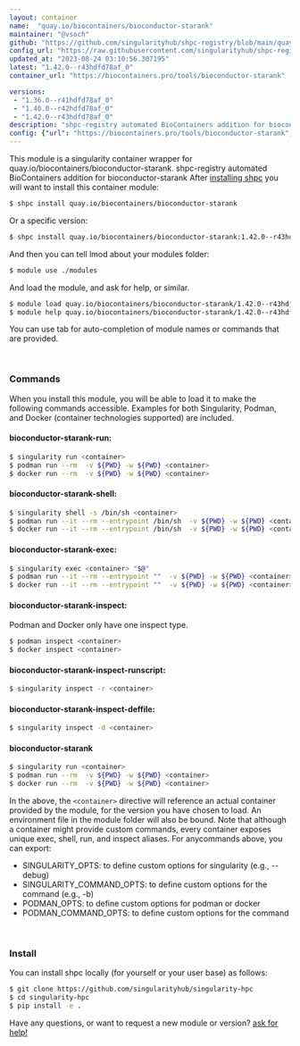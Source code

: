 ```yaml
---
layout: container
name:  "quay.io/biocontainers/bioconductor-starank"
maintainer: "@vsoch"
github: "https://github.com/singularityhub/shpc-registry/blob/main/quay.io/biocontainers/bioconductor-starank/container.yaml"
config_url: "https://raw.githubusercontent.com/singularityhub/shpc-registry/main/quay.io/biocontainers/bioconductor-starank/container.yaml"
updated_at: "2023-08-24 03:10:56.307195"
latest: "1.42.0--r43hdfd78af_0"
container_url: "https://biocontainers.pro/tools/bioconductor-starank"

versions:
 - "1.36.0--r41hdfd78af_0"
 - "1.40.0--r42hdfd78af_0"
 - "1.42.0--r43hdfd78af_0"
description: "shpc-registry automated BioContainers addition for bioconductor-starank"
config: {"url": "https://biocontainers.pro/tools/bioconductor-starank", "maintainer": "@vsoch", "description": "shpc-registry automated BioContainers addition for bioconductor-starank", "latest": {"1.42.0--r43hdfd78af_0": "sha256:88840ff9d8959e3ce704e194de1b8406fcadcb70801091f9d1d17665a1fcbd7a"}, "tags": {"1.36.0--r41hdfd78af_0": "sha256:31117fc2eb77b02bd5d4b252ff68fd3e764c414adaa78d63d8380a31b271a40c", "1.40.0--r42hdfd78af_0": "sha256:483331f0482915fc2b9b645dca1e4f3d516d710ca31c8fe555244e466d2b91f7", "1.42.0--r43hdfd78af_0": "sha256:88840ff9d8959e3ce704e194de1b8406fcadcb70801091f9d1d17665a1fcbd7a"}, "docker": "quay.io/biocontainers/bioconductor-starank"}
---
```


This module is a singularity container wrapper for quay.io/biocontainers/bioconductor-starank.
shpc-registry automated BioContainers addition for bioconductor-starank
After [installing shpc](#install) you will want to install this container module:


```bash
$ shpc install quay.io/biocontainers/bioconductor-starank
```

Or a specific version:

```bash
$ shpc install quay.io/biocontainers/bioconductor-starank:1.42.0--r43hdfd78af_0
```

And then you can tell lmod about your modules folder:

```bash
$ module use ./modules
```

And load the module, and ask for help, or similar.

```bash
$ module load quay.io/biocontainers/bioconductor-starank/1.42.0--r43hdfd78af_0
$ module help quay.io/biocontainers/bioconductor-starank/1.42.0--r43hdfd78af_0
```

You can use tab for auto-completion of module names or commands that are provided.

<br>

### Commands

When you install this module, you will be able to load it to make the following commands accessible.
Examples for both Singularity, Podman, and Docker (container technologies supported) are included.

#### bioconductor-starank-run:

```bash
$ singularity run <container>
$ podman run --rm  -v ${PWD} -w ${PWD} <container>
$ docker run --rm  -v ${PWD} -w ${PWD} <container>
```

#### bioconductor-starank-shell:

```bash
$ singularity shell -s /bin/sh <container>
$ podman run --it --rm --entrypoint /bin/sh  -v ${PWD} -w ${PWD} <container>
$ docker run --it --rm --entrypoint /bin/sh  -v ${PWD} -w ${PWD} <container>
```

#### bioconductor-starank-exec:

```bash
$ singularity exec <container> "$@"
$ podman run --it --rm --entrypoint ""  -v ${PWD} -w ${PWD} <container> "$@"
$ docker run --it --rm --entrypoint ""  -v ${PWD} -w ${PWD} <container> "$@"
```

#### bioconductor-starank-inspect:

Podman and Docker only have one inspect type.

```bash
$ podman inspect <container>
$ docker inspect <container>
```

#### bioconductor-starank-inspect-runscript:

```bash
$ singularity inspect -r <container>
```

#### bioconductor-starank-inspect-deffile:

```bash
$ singularity inspect -d <container>
```



#### bioconductor-starank

```bash
$ singularity run <container>
$ podman run --rm  -v ${PWD} -w ${PWD} <container>
$ docker run --rm  -v ${PWD} -w ${PWD} <container>
```


In the above, the `<container>` directive will reference an actual container provided
by the module, for the version you have chosen to load. An environment file in the
module folder will also be bound. Note that although a container
might provide custom commands, every container exposes unique exec, shell, run, and
inspect aliases. For anycommands above, you can export:

 - SINGULARITY_OPTS: to define custom options for singularity (e.g., --debug)
 - SINGULARITY_COMMAND_OPTS: to define custom options for the command (e.g., -b)
 - PODMAN_OPTS: to define custom options for podman or docker
 - PODMAN_COMMAND_OPTS: to define custom options for the command

<br>

### Install

You can install shpc locally (for yourself or your user base) as follows:

```bash
$ git clone https://github.com/singularityhub/singularity-hpc
$ cd singularity-hpc
$ pip install -e .
```

Have any questions, or want to request a new module or version? [ask for help!](https://github.com/singularityhub/singularity-hpc/issues)